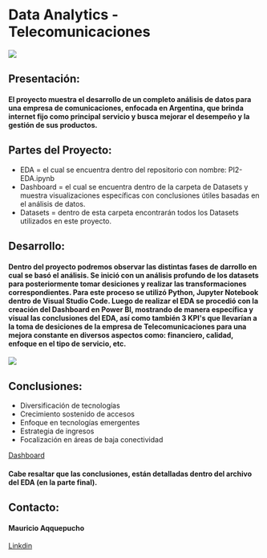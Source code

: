 # Data Analytics - Telecomunicaciones

![](https://www.comexperu.org.pe/upload/images/actualidad1-260718-014315.jpg)

## Presentación:

#### El proyecto muestra el desarrollo de un completo análisis de datos para una empresa de comunicaciones, enfocada en Argentina, que brinda internet fijo como principal servicio y busca mejorar el desempeño y la gestión de sus productos.

## Partes del Proyecto:

- EDA = el cual se encuentra dentro del repositorio con nombre: PI2-EDA.ipynb
- Dashboard = el cual se encuentra dentro de la carpeta de Datasets y muestra visualizaciones específicas con conclusiones útiles basadas en el análisis de datos.
- Datasets = dentro de esta carpeta encontrarán todos los Datasets utilizados en este proyecto.

## Desarrollo:

#### Dentro del proyecto podremos observar las distintas fases de darrollo en cual se basó el análisis. Se inició con un análisis profundo de los datasets para posteriormente tomar desiciones y realizar las transformaciones correspondientes. Para este proceso se utilizó Python, Jupyter Notebook dentro de Visual Studio Code. Luego de realizar el EDA se procedió con la creación del Dashboard en Power BI, mostrando de manera específica y visual las conclusiones del EDA, así como también 3 KPI's que llevarían a la toma de desiciones de la empresa de Telecomunicaciones para una mejora constante en diversos aspectos como: financiero, calidad, enfoque en el tipo de servicio, etc.

![](https://www.simplilearn.com/ice9/free_resources_article_thumb/Business_Analytics_vs_Data_Analytics.jpg)

## Conclusiones:

- Diversificación de tecnologías
- Crecimiento sostenido de accesos
- Enfoque en tecnologías emergentes
- Estrategia de ingresos
- Focalización en áreas de baja conectividad

 [Dashboard](https://drive.google.com/file/d/1lQu1jZK1sP231emyxlS2vXB5KJfE0SSI/view?usp=sharing)

#### Cabe resaltar que las conclusiones, están detalladas dentro del archivo del EDA (en la parte final).

## Contacto:

#### Mauricio Aqquepucho
[Linkdin](http://https://www.linkedin.com/in/mauricio-aqquepucho-60b450124/ "Linkdin")
